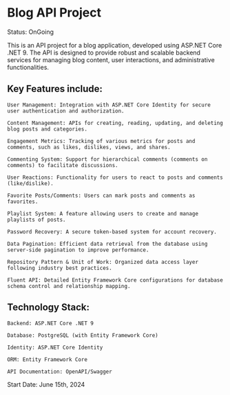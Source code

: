 # Blog API Project

Status: OnGoing

This is an API project for a blog application, developed using ASP.NET Core .NET 9. The API is designed to provide robust and scalable backend services for managing blog content, user interactions, and administrative functionalities.

## Key Features include:

    User Management: Integration with ASP.NET Core Identity for secure user authentication and authorization.

    Content Management: APIs for creating, reading, updating, and deleting blog posts and categories.

    Engagement Metrics: Tracking of various metrics for posts and comments, such as likes, dislikes, views, and shares.

    Commenting System: Support for hierarchical comments (comments on comments) to facilitate discussions.

    User Reactions: Functionality for users to react to posts and comments (like/dislike).

    Favorite Posts/Comments: Users can mark posts and comments as favorites.

    Playlist System: A feature allowing users to create and manage playlists of posts.

    Password Recovery: A secure token-based system for account recovery.

    Data Pagination: Efficient data retrieval from the database using server-side pagination to improve performance.

    Repository Pattern & Unit of Work: Organized data access layer following industry best practices.

    Fluent API: Detailed Entity Framework Core configurations for database schema control and relationship mapping.

## Technology Stack:

    Backend: ASP.NET Core .NET 9

    Database: PostgreSQL (with Entity Framework Core)

    Identity: ASP.NET Core Identity

    ORM: Entity Framework Core

    API Documentation: OpenAPI/Swagger

Start Date: June 15th, 2024